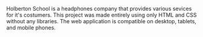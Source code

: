 Holberton School is a headphones company that provides various sevices for it's costumers. This project was made entirely using only HTML and CSS without any libraries. The web application is compatible on desktop, tablets, and mobile phones.